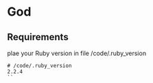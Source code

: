 # God


## Requirements

plae your Ruby version in file /code/.ruby_version

```
# /code/.ruby_version
2.2.4
``
